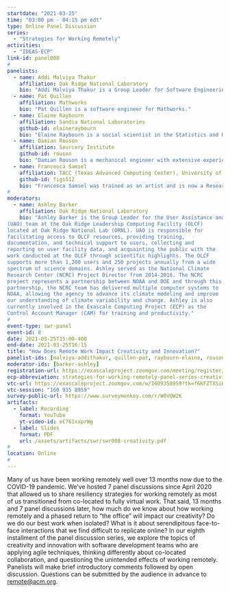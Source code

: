 ```yaml
---
startdate: "2021-03-25"
time: "03:00 pm - 04:15 pm edt"
type: Online Panel Discussion
series:
  - "Strategies for Working Remotely"
activities:
  - "IDEAS-ECP"
link-id: panel008
#
panelists:
  - name: Addi Malviya Thakur
    affiliation: Oak Ridge National Laboratory
    bio: "Addi Malviya Thakur is a Group Leader for Software Engineering at Oak Ridge National Laboratory and a Better Scientific Software (BSSw) fellow."
  - name: Pat Quillen
    affiliation: Mathworks
    bio: "Pat Quillen is a software engineer for Mathworks."
  - name: Elaine Raybourn
    affiliation: Sandia National Laboratories
    github-id: elaineraybourn
    bio: "Elaine Raybourn is a social scientist in the Statistics and Human Systems Group (Applied Cognitive Science) at Sandia National Laboratories. Her research focuses on virtual teams, software developer productivity, virtual environments, visualization, and transmedia learning. She is the [SC21](https://sc21.supercomputing.org/program/posters/scientific-visualization-data-analytics-showcase/) Scientific Visualization & Data Analytics Showcase Chair. Elaine has worked remotely for a combined total of 14 years while at Sandia National Laboratories: from the UK as a guest researcher at British Telecom; Germany (Fraunhofer FIT) and France (INRIA) as a Fellow of the European Research Consortium in Informatics and Mathematics (ERCIM), and most recently from Orlando, Florida as Sandia’s Institutional PI for the IDEAS-ECP productivity project. Elaine leads [PSIP](https://bssw.io/psip/) and the panel series *[Strategies for Working Remotely](https://www.exascaleproject.org/strategies-for-working-remotely/)*."
  - name: Damian Rouson
    affiliation: Sourcery Institute
    github-id: rouson
    bio: "Damian Rouson is a mechanical engineer with extensive experience in software design and development for multi-physics modeling, including classical, quantum, and magnetohydrodynamic turbulence and multiphase flow. He co-authored Scientific Software Design: The Object-Oriented Way (Cambridge University Press, 2011) and in 2015, founded the California public-benefit nonprofit corporation Sourcery Institute. In 2020-’21 Department of Energy Better Scientific Software (BSSw) Fellowship. He holds a B.S. from Howard University and an M.S. and Ph.D. from Stanford University, all in Mechanical Engineering.  He is also a licensed Professional Engineer (P.E.) in the State of California."
  - name: Francesca Samsel
    affiliation: TACC (Texas Advanced Computing Center), University of Texas at Austin
    github-id: figs512
    bio: "Francesca Samsel was trained as an artist and is now a Research Scientist at TACC (Texas Advanced Computing Center) University of Texas at Austin. She works with visualization teams and climate scientists drawing on her artistic training to develop strategies and tools that assist scientists in extracting more knowledge from their data. Francesca holds an M.F.A. from the University of Washington and a B.F.A. from California College of Art."
#
moderators:
  - name: Ashley Barker
    affiliation: Oak Ridge National Laboratory
    bio: "Ashley Barker is the Group Leader for the User Assistance and Outreach
(UAO) team at the Oak Ridge Leadership Computing Facility (OLCF)
located at Oak Ridge National Lab (ORNL). UAO is responsible for
facilitating access to OLCF resources, providing training,
documentation, and technical support to users, collecting and
reporting on user facility data, and acquainting the public with the
work conducted at the OLCF through scientific highlights. The OLCF
supports more than 1,200 users and 250 projects annually from a wide
spectrum of science domains. Ashley served as the National Climate
Research Center (NCRC) Project Director from 2014-2016. The NCRC
project represents a partnership between NOAA and DOE and through this
partnership, the NCRC team has delivered multiple computer systems to
NOAA, allowing the agency to advance its climate modeling and improve
our understanding of climate variability and change. Ashley is also
currently involved in the Exascale Computing Project (ECP) as the
Control Account Manager (CAM) for training and productivity."
#
event-type: swr-panel
event-id: 8
date: 2021-03-25T15:00-400
end-date: 2021-03-25T16:15
title: "How Does Remote Work Impact Creativity and Innovation?"
panelist-ids: [malviya-addithakur, quillen-pat, raybourn-elaine, rouson-damian, samsel-francesca]
moderator-ids: [barker-ashley]
registration-url: https://exascaleproject.zoomgov.com/meeting/register/vJItfuqtpjIvEyEVHRtM5N7u6QWdJXDM_08
ecp-abbreviation: strategies-for-working-remotely-panel-series-creativity
vtc-url: https://exascaleproject.zoomgov.com/w/1609358959?tk=f6KFZTXSiKBnUK8-J7IfUnwZbhDvYrkzXN3lB3TToDc.DQIAAAAAX-zebxZsNmRUTUViZ1NTYXpBVndXRDQ0Tnp3AAAAAAAAAAAAAAAAAAAAAAAAAAAA
vtc-session: "160 935 8959"
survey-public-url: https://www.surveymonkey.com/r/W8VQW2K
artifacts:
  - label: Recording
    format: YouTube
    yt-video-id: eC761xxprWg
  - label: Slides
    format: PDF
    url: /assets/artifacts/swr/swr008-creativity.pdf
#
location: Online
#
---
```

Many of us have been working remotely well over 13 months now due to the COVID-19 pandemic. We’ve hosted 7 panel discussions since April 2020 that allowed us to share resiliency strategies for working remotely as most of us transitioned from co-located to fully virtual work. That said, 13 months and 7 panel discussions later, how much do we know about how working remotely and a phased return to “the office” will impact our creativity? Do we do our best work when isolated? What is it about serendipitous face-to-face interactions that we find difficult to replicate online? In our eighth installment of the panel discussion series, we explore the topics of creativity and innovation with software development teams who are applying agile techniques, thinking differently about co-located collaboration, and questioning the unintended effects of working remotely. Panelists will make brief introductory comments followed by open discussion. Questions can be submitted by the audience in advance to remote@acm.org.
